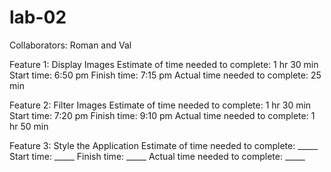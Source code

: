 # lab-02

Collaborators: Roman and Val

Feature 1: Display Images
Estimate of time needed to complete: 1 hr 30 min
Start time: 6:50 pm
Finish time: 7:15 pm
Actual time needed to complete: 25 min

Feature 2: Filter Images
Estimate of time needed to complete: 1 hr 30 min
Start time: 7:20 pm
Finish time: 9:10 pm
Actual time needed to complete: 1 hr 50 min

Feature 3: Style the Application
Estimate of time needed to complete: _____
Start time: _____
Finish time: _____
Actual time needed to complete: _____